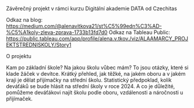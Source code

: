 Závěrečný projekt v rámci kurzu Digitální akademie DATA od Czechitas

Odkaz na blog:           https://medium.com/@alenavitkova21/st%C5%99edn%C3%AD-%C5%A1koly-zleva-zprava-1733b13fd7d0
Odkaz na Tableau Public: https://public.tableau.com/app/profile/alena.v.tkov./viz/ALAAMARCY_PROJEKTSTREDNISKOLY/Story1

O projektu

Kam po základní škole? Na jakou školu vůbec mám? To jsou otázky, které si klade žáček v devítce. 
Krátký přehled, jak těžké, na jakém oboru a v jakém kraji je dělat přijímačky na střední školu. Statistický předpoklad, kolik deváťáků se bude hlásit na střední školy v roce 2024. 
A co je důležité, pomůžeme deváťákovi najít školu podle oboru, vzdálenosti a náročnosti u přijímaček.
